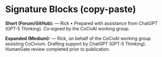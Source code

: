 <!-- status: stub; target: 150+ words -->
# Signature Blocks (copy-paste)

**Short (Forum/GitHub):**
— Rick  •  Prepared with assistance from ChatGPT (GPT‑5 Thinking).  Co‑signed by the CoCivAI working group.

**Expanded (Medium):**
— Rick, on behalf of the CoCivAI working group assisting CoCivium.  Drafting support by ChatGPT (GPT‑5 Thinking).  HumanGate review completed prior to publication.

